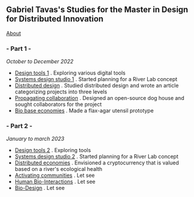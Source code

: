 Gabriel Tavas's Studies for the Master in Design for Distributed Innovation[]()
---------------------------------------------

[About](https://annieferlatte.github.io/Doc/0_About.md)

### - Part 1 -[]()

*October to December 2022*

-   [Design tools 1]() . Exploring various digital tools
-   [Systems design studio 1]() . Started planning for a River Lab concept
-   [Distributed design]() . Studied distributed design and wrote an article categorizing projects into three levels
-   [Propagating collaboration]() . Designed an open-source dog house and sought collaborators for the project
-   [Bio base economies]() . Made a flax-agar utensil prototype

### - Part 2 -[]()

*January to march 2023*

-   [Design tools 2]() . Exploring tools
-   [Systems design studio 2]() . Started planning for a River Lab concept
-   [Distributed economies]() . Envisioned a cryptocurrency that is valued based on a river's ecological health
-   [Activating communities]() . Let see
-   [Human Bio-Interactions]() . Let see
-   [Bio-Design]() . Let see
